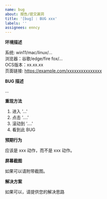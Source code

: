 ```yaml
---
name: bug
about: 报告/提交漏洞
title: '[bug] : BUG xxx'
labels: ''
assignees: enncy
---
```


**环境描述**

系统: win11/mac/linux/...   
浏览器：谷歌/edge/fire fox/...      
OCS版本：xx.xx.xx      
页面链接: https://example.com/xxxxxxxxxxxxxxx     

**BUG 描述**

...

**重现方法**

1.  进入 '...'
2.  点击 '....'
3.  滚动到 '....'
4.  看到此 BUG

**预期行为**

应该是 xxx 动作，而不是 xxx 动作。

**屏幕截图**

如果可以请附带截图。

**解决方案**

如果可以，请提供您的解决思路
